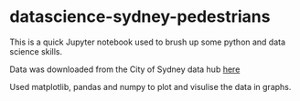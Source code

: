 # datascience-sydney-pedestrians

This is a quick Jupyter notebook used to brush up some python and data science skills.

Data was downloaded from the City of Sydney data hub [here](https://data.cityofsydney.nsw.gov.au/datasets/automatic-hourly-pedestrian-count/explore)

Used matplotlib, pandas and numpy to plot and visulise the data in graphs.

## 
